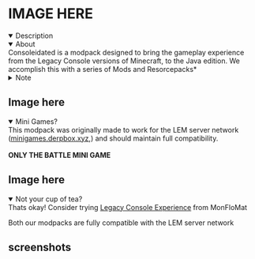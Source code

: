 # IMAGE HERE
<details open>
<summary>Description</summary>
<details open>
<summary>About</summary>
Consoleidated is a modpack designed to bring the gameplay experience from the Legacy Console versions of Minecraft, to the Java edition. We accomplish this with a series of Mods and Resorcepacks*
</details>
<details>
<summary>Note</summary>
(*Some pack features require fabulous graphics (and not being on a potato))
</details>
</details>

## Image here

<details open>
<summary>Mini Games?</summary>
This modpack was originally made to work for the LEM server network (<a href="https://lemsite.derpbox.xyz">minigames.derpbox.xyz</a>,)
and should maintain full compatibility.
<br></br>
<b>ONLY THE BATTLE MINI GAME</b>
</details>

## Image here

<details open>
<summary>Not your cup of tea?</summary>
Thats okay! Consider trying <a href="https://modrinth.com/modpack/legacy_console_experience">Legacy Console Experience</a> from MonFloMat
<p>Both our modpacks are fully compatible with the LEM server network</p>
</details>

## screenshots
